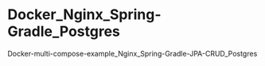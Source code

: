 # Docker_Nginx_Spring-Gradle_Postgres
Docker-multi-compose-example_Nginx_Spring-Gradle-JPA-CRUD_Postgres
